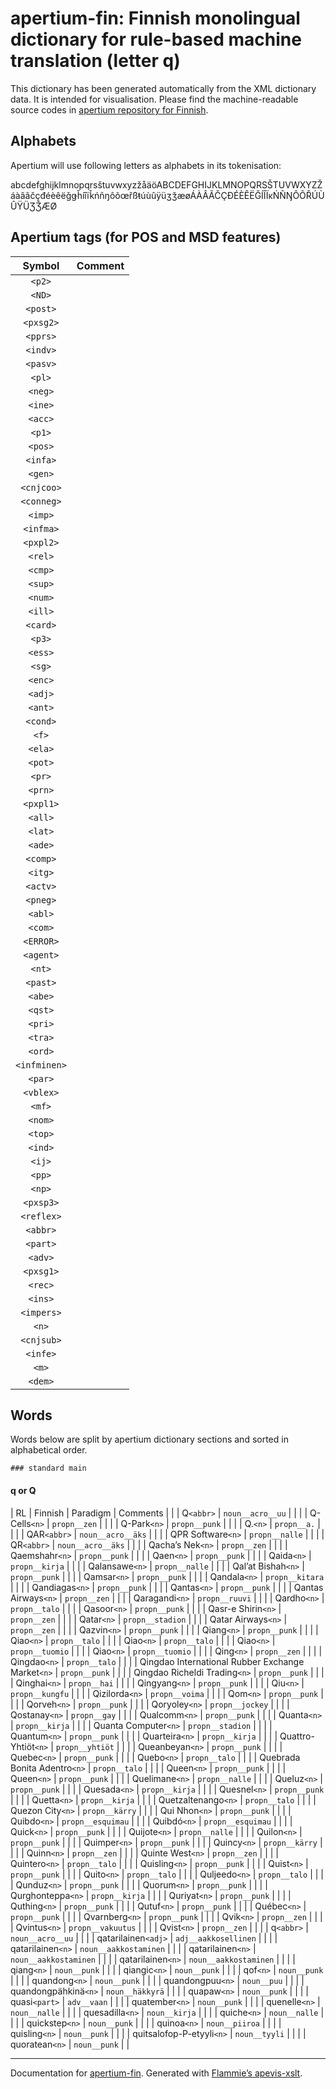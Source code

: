
# apertium-fin: Finnish monolingual dictionary for rule-based machine translation (letter q)

This dictionary has been generated automatically from the XML dictionary data.
It is intended for visualisation. Please find the machine-readable source codes
in [apertium repository for 
Finnish](https://github.com/apertium/apertium-fin/).

## Alphabets



Apertium will use following letters as alphabets in its tokenisation:

abcdefghijklmnopqrsštuvwxyzžåäöABCDEFGHIJKLMNOPQRSŠTUVWXYZŽáàâãčçđéèêëǧǥȟíîïǩńñŋôõœřßŧúùûÿüʒǯæøÁÀÂÃČÇÐÉÈÊËǦÍÎÏĸŃÑŊÔÕŘÚÙÛŸÜƷǮÆØ

## Apertium tags (for POS and MSD features)



| Symbol | Comment |
|:------:|:--------|
| `<p2>` |  |
| `<ND>` |  |
| `<post>` |  |
| `<pxsg2>` |  |
| `<pprs>` |  |
| `<indv>` |  |
| `<pasv>` |  |
| `<pl>` |  |
| `<neg>` |  |
| `<ine>` |  |
| `<acc>` |  |
| `<p1>` |  |
| `<pos>` |  |
| `<infa>` |  |
| `<gen>` |  |
| `<cnjcoo>` |  |
| `<conneg>` |  |
| `<imp>` |  |
| `<infma>` |  |
| `<pxpl2>` |  |
| `<rel>` |  |
| `<cmp>` |  |
| `<sup>` |  |
| `<num>` |  |
| `<ill>` |  |
| `<card>` |  |
| `<p3>` |  |
| `<ess>` |  |
| `<sg>` |  |
| `<enc>` |  |
| `<adj>` |  |
| `<ant>` |  |
| `<cond>` |  |
| `<f>` |  |
| `<ela>` |  |
| `<pot>` |  |
| `<pr>` |  |
| `<prn>` |  |
| `<pxpl1>` |  |
| `<all>` |  |
| `<lat>` |  |
| `<ade>` |  |
| `<comp>` |  |
| `<itg>` |  |
| `<actv>` |  |
| `<pneg>` |  |
| `<abl>` |  |
| `<com>` |  |
| `<ERROR>` |  |
| `<agent>` |  |
| `<nt>` |  |
| `<past>` |  |
| `<abe>` |  |
| `<qst>` |  |
| `<pri>` |  |
| `<tra>` |  |
| `<ord>` |  |
| `<infminen>` |  |
| `<par>` |  |
| `<vblex>` |  |
| `<mf>` |  |
| `<nom>` |  |
| `<top>` |  |
| `<ind>` |  |
| `<ij>` |  |
| `<pp>` |  |
| `<np>` |  |
| `<pxsp3>` |  |
| `<reflex>` |  |
| `<abbr>` |  |
| `<part>` |  |
| `<adv>` |  |
| `<pxsg1>` |  |
| `<rec>` |  |
| `<ins>` |  |
| `<impers>` |  |
| `<n>` |  |
| `<cnjsub>` |  |
| `<infe>` |  |
| `<m>` |  |
| `<dem>` |  |


## Words

Words below are split by apertium dictionary sections and sorted in
alphabetical order.



    ### standard main
    
#### q or Q

| RL | Finnish | Paradigm | Comments |
|  | Q`<abbr>` | `noun__acro__uu`  |  |
|  | Q-Cells`<n>` | `propn__zen`  |  |
|  | Q-Park`<n>` | `propn__punk`  |  |
|  | Q.`<n>` | `propn__a.`  |  |
|  | QAR`<abbr>` | `noun__acro__äks`  |  |
|  | QPR Software`<n>` | `propn__nalle`  |  |
|  | QR`<abbr>` | `noun__acro__äks`  |  |
|  | Qacha’s Nek`<n>` | `propn__zen`  |  |
|  | Qaemshahr`<n>` | `propn__punk`  |  |
|  | Qaen`<n>` | `propn__punk`  |  |
|  | Qaida`<n>` | `propn__kirja`  |  |
|  | Qalansawe`<n>` | `propn__nalle`  |  |
|  | Qal’at Bishah`<n>` | `propn__punk`  |  |
|  | Qamsar`<n>` | `propn__punk`  |  |
|  | Qandala`<n>` | `propn__kitara`  |  |
|  | Qandiagas`<n>` | `propn__punk`  |  |
|  | Qantas`<n>` | `propn__punk`  |  |
|  | Qantas Airways`<n>` | `propn__zen`  |  |
|  | Qaragandi`<n>` | `propn__ruuvi`  |  |
|  | Qardho`<n>` | `propn__talo`  |  |
|  | Qasoor`<n>` | `propn__punk`  |  |
|  | Qasr-e Shirin`<n>` | `propn__zen`  |  |
|  | Qatar`<n>` | `propn__stadion`  |  |
|  | Qatar Airways`<n>` | `propn__zen`  |  |
|  | Qazvin`<n>` | `propn__punk`  |  |
|  | Qiang`<n>` | `propn__punk`  |  |
|  | Qiao`<n>` | `propn__talo`  |  |
|  | Qiao`<n>` | `propn__talo`  |  |
|  | Qiao`<n>` | `propn__tuomio`  |  |
|  | Qiao`<n>` | `propn__tuomio`  |  |
|  | Qing`<n>` | `propn__zen`  |  |
|  | Qingdao`<n>` | `propn__talo`  |  |
|  | Qingdao International Rubber Exchange Market`<n>` | `propn__punk`  |  |
|  | Qingdao Richeldi Trading`<n>` | `propn__punk`  |  |
|  | Qinghai`<n>` | `propn__hai`  |  |
|  | Qingyang`<n>` | `propn__punk`  |  |
|  | Qiu`<n>` | `propn__kungfu`  |  |
|  | Qizilorda`<n>` | `propn__voima`  |  |
|  | Qom`<n>` | `propn__punk`  |  |
|  | Qorveh`<n>` | `propn__punk`  |  |
|  | Qoryoley`<n>` | `propn__jockey`  |  |
|  | Qostanay`<n>` | `propn__gay`  |  |
|  | Qualcomm`<n>` | `propn__punk`  |  |
|  | Quanta`<n>` | `propn__kirja`  |  |
|  | Quanta Computer`<n>` | `propn__stadion`  |  |
|  | Quantum`<n>` | `propn__punk`  |  |
|  | Quarteira`<n>` | `propn__kirja`  |  |
|  | Quattro-Yhtiöt`<n>` | `propn__yhtiöt`  |  |
|  | Queanbeyan`<n>` | `propn__punk`  |  |
|  | Quebec`<n>` | `propn__punk`  |  |
|  | Quebo`<n>` | `propn__talo`  |  |
|  | Quebrada Bonita Adentro`<n>` | `propn__talo`  |  |
|  | Queen`<n>` | `propn__punk`  |  |
|  | Queen`<n>` | `propn__punk`  |  |
|  | Quelimane`<n>` | `propn__nalle`  |  |
|  | Queluz`<n>` | `propn__punk`  |  |
|  | Quesada`<n>` | `propn__kirja`  |  |
|  | Quesnel`<n>` | `propn__punk`  |  |
|  | Quetta`<n>` | `propn__kirja`  |  |
|  | Quetzaltenango`<n>` | `propn__talo`  |  |
|  | Quezon City`<n>` | `propn__kärry`  |  |
|  | Qui Nhon`<n>` | `propn__punk`  |  |
|  | Quibdo`<n>` | `propn__esquimau`  |  |
|  | Quibdó`<n>` | `propn__esquimau`  |  |
|  | Quick`<n>` | `propn__punk`  |  |
|  | Quijote`<n>` | `propn__nalle`  |  |
|  | Quilon`<n>` | `propn__punk`  |  |
|  | Quimper`<n>` | `propn__punk`  |  |
|  | Quincy`<n>` | `propn__kärry`  |  |
|  | Quinn`<n>` | `propn__zen`  |  |
|  | Quinte West`<n>` | `propn__zen`  |  |
|  | Quintero`<n>` | `propn__talo`  |  |
|  | Quisling`<n>` | `propn__punk`  |  |
|  | Quist`<n>` | `propn__punk`  |  |
|  | Quito`<n>` | `propn__talo`  |  |
|  | Quljeedo`<n>` | `propn__talo`  |  |
|  | Qunduz`<n>` | `propn__punk`  |  |
|  | Quorum`<n>` | `propn__punk`  |  |
|  | Qurghonteppa`<n>` | `propn__kirja`  |  |
|  | Quriyat`<n>` | `propn__punk`  |  |
|  | Quthing`<n>` | `propn__punk`  |  |
|  | Qutuf`<n>` | `propn__punk`  |  |
|  | Québec`<n>` | `propn__punk`  |  |
|  | Qvarnberg`<n>` | `propn__punk`  |  |
|  | Qvik`<n>` | `propn__zen`  |  |
|  | Qvintus`<n>` | `propn__vakuutus`  |  |
|  | Qvist`<n>` | `propn__zen`  |  |
|  | q`<abbr>` | `noun__acro__uu`  |  |
|  | qatarilainen`<adj>` | `adj__aakkosellinen`  |  |
|  | qatarilainen`<n>` | `noun__aakkostaminen`  |  |
|  | qatarilainen`<n>` | `noun__aakkostaminen`  |  |
|  | qatarilainen`<n>` | `noun__aakkostaminen`  |  |
|  | qiang`<n>` | `noun__punk`  |  |
|  | qiangic`<n>` | `noun__punk`  |  |
|  | qof`<n>` | `noun__punk`  |  |
|  | quandong`<n>` | `noun__punk`  |  |
|  | quandongpuu`<n>` | `noun__puu`  |  |
|  | quandongpähkinä`<n>` | `noun__häkkyrä`  |  |
|  | quapaw`<n>` | `noun__punk`  |  |
|  | quasi`<part>` | `adv__vaan`  |  |
|  | quatember`<n>` | `noun__punk`  |  |
|  | quenelle`<n>` | `noun__nalle`  |  |
|  | quesadilla`<n>` | `noun__kirja`  |  |
|  | quiche`<n>` | `noun__nalle`  |  |
|  | quickstep`<n>` | `noun__punk`  |  |
|  | quinoa`<n>` | `noun__piiroa`  |  |
|  | quisling`<n>` | `noun__punk`  |  |
|  | quitsalofop-P-etyyli`<n>` | `noun__tyyli`  |  |
|  | quoratean`<n>` | `noun__punk`  |  |


- - -

Documentation for 
[apertium-fin](//github.com/apertium/apertium-fin/).
Generated with [Flammie’s apevis-xslt](https://github.com/flammie/apevis-xslt/).
  
